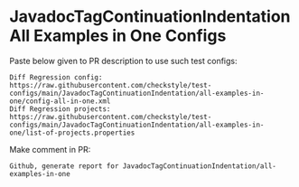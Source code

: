 # JavadocTagContinuationIndentation All Examples in One Configs
Paste below given to PR description to use such test configs:
```
Diff Regression config: https://raw.githubusercontent.com/checkstyle/test-configs/main/JavadocTagContinuationIndentation/all-examples-in-one/config-all-in-one.xml
Diff Regression projects: https://raw.githubusercontent.com/checkstyle/test-configs/main/JavadocTagContinuationIndentation/all-examples-in-one/list-of-projects.properties
```
Make comment in PR:
```
Github, generate report for JavadocTagContinuationIndentation/all-examples-in-one
```
